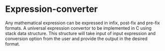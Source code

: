 # Expression-converter
Any mathematical expression can be expressed in infix, post-fix and pre-fix formats. A universal expression convertor to be implemented in C using stack data structure. This structure will take input of input expression and conversion option from the user and provide the output in the desired format.

